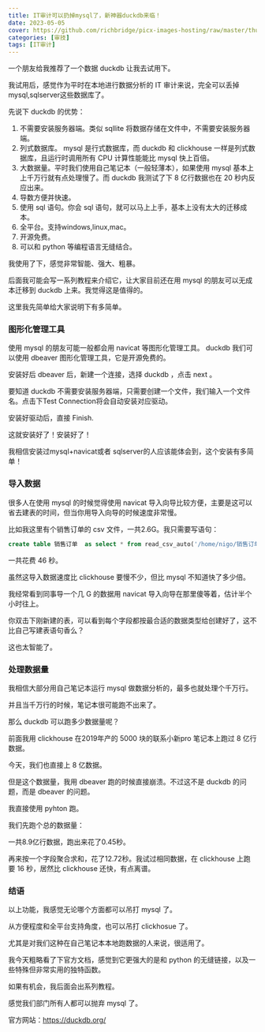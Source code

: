 ```yaml
---
title: IT审计可以扔掉mysql了，新神器duckdb来临！
date: 2023-05-05
cover: https://github.com/richbridge/picx-images-hosting/raw/master/thumbnail/审技.jpg
categories: [审技]
tags: [IT审计]
---
```


一个朋友给我推荐了一个数据 duckdb 让我去试用下。

我试用后，感觉作为平时在本地进行数据分析的 IT 审计来说，完全可以丢掉mysql,sqlserver这些数据库了。


先说下 duckdb 的优势：

1.  不需要安装服务器端。类似 sqllite 将数据存储在文件中，不需要安装服务器端。
2.  列式数据库。 mysql 是行式数据库，而 duckdb 和 clickhouse 一样是列式数据库，且运行时调用所有 CPU 计算性能能比 mysql 快上百倍。
3.  大数据量。平时我们使用自己笔记本（一般轻薄本），如果使用 mysql 基本上上千万行就有点处理慢了。而 duckdb 我测试了下 8 亿行数据也在 20 秒内反应出来。
4.  导数方便并快速。
5.  使用 sql 语句。你会 sql 语句，就可以马上上手，基本上没有太大的迁移成本。
6.  全平台。支持windows,linux,mac。
7.  开源免费。
8.  可以和 python 等编程语言无缝结合。

我使用了下，感觉非常智能、强大、粗暴。

后面我可能会写一系列教程来介绍它，让大家目前还在用 mysql 的朋友可以无成本迁移到 duckdb 上来。我觉得这是值得的。

这里我先简单给大家说明下有多简单。


### 图形化管理工具

使用 mysql 的朋友可能一般都会用 navicat 等图形化管理工具。 duckdb 我们可以使用 dbeaver 图形化管理工具，它是开源免费的。

安装好后 dbeaver 后，新建一个连接，选择 duckdb ，点击 next 。


要知道 duckdb 不需要安装服务器端，只需要创建一个文件，我们输入一个文件名。点击下Test Connection将会自动安装对应驱动。


安装好驱动后，直接 Finish.

这就安装好了！安装好了！

我相信安装过mysql+navicat或者 sqlserver的人应该能体会到，这个安装有多简单！


### 导入数据

很多人在使用 mysql 的时候觉得使用 navicat 导入向导比较方便，主要是这可以省去建表的时间，但当你用导入向导的时候速度非常慢。

比如我这里有个销售订单的 csv 文件，一共2.6G。我只需要写语句：

```sql
create table 销售订单  as select * from read_csv_auto('/home/nigo/销售订单.csv')
```

一共花费 46 秒。

虽然这导入数据速度比 clickhouse 要慢不少，但比 mysql 不知道快了多少倍。

我经常看到同事导一个几 G 的数据用 navicat 导入向导在那里傻等着，估计半个小时往上。

你双击下刚新建的表，可以看到每个字段都按最合适的数据类型给创建好了，这不比自己写建表语句香么？



这也太智能了。


### 处理数据量

我相信大部分用自己笔记本运行 mysql 做数据分析的，最多也就处理个千万行。

并且当千万行的时候，笔记本很可能跑不出来了。

那么 duckdb 可以跑多少数据量呢？

前面我用 clickhouse 在2019年产的 5000 块的联系小新pro 笔记本上跑过 8 亿行数据。

今天，我们也直接上 8 亿数据。

但是这个数据量，我用 dbeaver 跑的时候直接崩溃。不过这不是 duckdb 的问题，而是 dbeaver 的问题。

我直接使用 pyhton 跑。

我们先跑个总的数据量：


一共8.9亿行数据，跑出来花了0.45秒。


再来按一个字段聚合求和，花了12.72秒。我试过相同数据，在 clickhouse 上跑要 16 秒，居然比 clickhouse 还快，有点离谱。


### 结语

以上功能，我感觉无论哪个方面都可以吊打 mysql 了。

从方便程度和全平台支持角度，也可以吊打 clickhosue 了。

尤其是对我们这种在自己笔记本本地跑数据的人来说，很适用了。

我今天粗略看了下官方文档，感觉到它更强大的是和 python 的无缝链接，以及一些特殊但非常实用的独特函数。

如果有机会，我后面会出系列教程。

感觉我们部门所有人都可以抛弃 mysql 了。

官方网站：<https://duckdb.org/>

